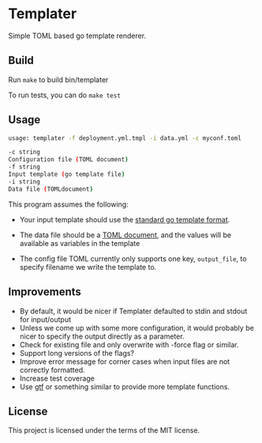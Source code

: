 # Templater

Simple TOML based go template renderer.

## Build

Run `make` to build bin/templater

To run tests, you can do `make test`

## Usage

```sh
usage: templater -f deployment.yml.tmpl -i data.yml -c myconf.toml

-c string
Configuration file (TOML document)
-f string
Input template (go template file)
-i string
Data file (TOMLdocument)
```

This program assumes the following:

- Your input template should use the [standard go template format](https://golang.org/pkg/text/template/).

- The data file should be a [TOML document](https://toml.io/en/), and the values will be available as variables in the template

- The config file TOML currently only supports one key, `output_file`, to
  specify filename we write the template to.

## Improvements

- By default, it would be nicer if Templater defaulted to stdin and stdout for input/output
- Unless we come up with some more configuration, it would probably be nicer to specify the output directly as a parameter.
- Check for existing file and only overwrite with -force flag or similar.
- Support long versions of the flags?
- Improve error message for corner cases when input files are not correctly formatted.
- Increase test coverage
- Use [gtf](https://github.com/leekchan/gtf) or something similar to provide more template functions.

## License

This project is licensed under the terms of the MIT license.
